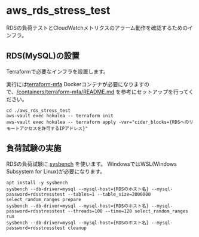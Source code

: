 # aws_rds_stress_test

RDSの負荷テストとCloudWatchメトリクスのアラーム動作を確認するためのインフラ。

## RDS(MySQL)の設置

Terraformで必要なインフラを設置します。

実行には[terraform-mfa](/containers/terraform-mfa) Dockerコンテナが必要になりますので、[/containers/terraform-mfa/README.md](/containers/terraform-mfa/README.md) を参考にセットアップを行ってください。

```
cd ./aws_rds_stress_test
aws-vault exec hokulea -- terraform init
aws-vault exec hokulea -- terraform apply -var="cider_blocks={RDSへのリモートアクセスを許可するIPアドレス}"
```

## 負荷試験の実施

RDSの負荷試験に [sysbench](https://github.com/akopytov/sysbench) を使います。
WindowsではWSL(Windows Subsystem for Linux)が必要になります。

```
apt install -y sysbench
sysbench --db-driver=mysql --mysql-host={RDSのホスト名} --mysql-password=rdsstresstest --tables=1 --table_size=2000000 select_random_ranges prepare
sysbench --db-driver=mysql --mysql-host={RDSのホスト名} --mysql-password=rdsstresstest --threads=100 --time=120 select_random_ranges run
sysbench --db-driver=mysql --mysql-host={RDSのホスト名} --mysql-password=rdsstresstest cleanup
```
